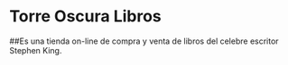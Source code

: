 # Torre Oscura Libros
##Es una tienda on-line de compra y venta de libros del celebre escritor Stephen King.